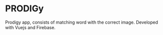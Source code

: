 # PRODIGy

Prodigy app, consists of matching word with the correct image.
Developed with Vuejs and Firebase.
